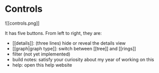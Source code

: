 # Controls

![[controls.png]]  

It has five buttons. From left to right, they are:
- [[details]]: (three lines) hide or reveal the details view
- [[graph|graph type]]: switch between [[tree]] and [[rings]]
- filter (not yet implemented)
- build notes: satisfy your curiosity about my year of working on this
- help: open this help website
